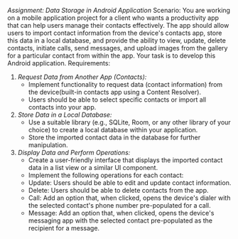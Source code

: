 *Assignment: Data Storage in Android Application*
Scenario: You are working on a mobile application project for a client who wants a
productivity app that can help users manage their contacts effectively. The app should allow
users to import contact information from the device&#39;s contacts app, store this data in a local
database, and provide the ability to view, update, delete contacts, initiate calls, send
messages, and upload images from the gallery for a particular contact from within the app.
Your task is to develop this Android application.
Requirements:
1. *Request Data from Another App (Contacts):*
   * Implement functionality to request data (contact information) from the
   device(built-in contacts app using a Content Resolver).
   * Users should be able to select specific contacts or import all contacts into your app.
2. *Store Data in a Local Database:*
   * Use a suitable library (e.g., SQLite, Room, or any other library of your choice)
   to create a local database within your application.
   * Store the imported contact data in the database for further manipulation.
3. *Display Data and Perform Operations:*
    * Create a user-friendly interface that displays the imported contact data in a list
    view or a similar UI component.
    * Implement the following operations for each contact:
    * Update: Users should be able to edit and update contact information.
    * Delete: Users should be able to delete contacts from the app.
    * Call: Add an option that, when clicked, opens the device&#39;s dialer with
    the selected contact&#39;s phone number pre-populated for a call.
    * Message: Add an option that, when clicked, opens the device&#39;s
    messaging app with the selected contact pre-populated as the recipient
    for a message.
